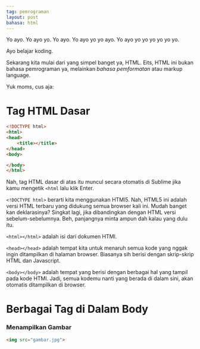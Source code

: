 ```yaml
---
tag: pemrograman
layout: post
bahasa: html
---
```


Yo ayo. Yo ayo yo. Yo ayo. Yo ayo yo yo ayo. Yo ayo yo yo yo yo yo yo.

Ayo belajar koding.

Sekarang kita mulai dari yang simpel banget ya, HTML. Eits, HTML ini bukan bahasa pemrograman ya, melainkan _bahasa pemformatan_ atau markup language.

Yuk moms, cus aja:

# Tag HTML Dasar

```html
<!DOCTYPE html>
<html>
<head>
	<title></title>
</head>
<body>

</body>
</html>
```

Nah, tag HTML dasar di atas itu muncul secara otomatis di Sublime jika kamu mengetik `<html` lalu klik Enter.

`<!DOCTYPE html>` berarti kita menggunakan HTMl5. Nah, HTML5 ini adalah versi HTML terbaru yang didukung semua browser kali ini. Mudah banget kan deklarasinya? Singkat lagi, jika dibandingkan dengan HTML versi sebelum-sebelumnya. Beh, panjangnya minta ampun dah kalau yang dulu itu.

`<html></html>` adalah isi dari dokumen HTMl.

`<head></head>` adalah tempat kita untuk menaruh semua kode yang nggak ingin ditampilkan di halaman browser. Biasanya sih berisi dengan skrip-skrip HTML dan Javascript.

`<body></body>` adalah tempat yang berisi dengan berbagai hal yang tampil pada kode HTMl. Jadi, semua kodemu nanti yang berada di dalam sini, akan otomatis ditampilkan di browser.

# Berbagai Tag di Dalam Body

### Menampilkan Gambar

```html
<img src="gambar.jpg">
```